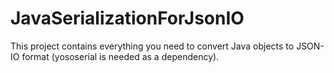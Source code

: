 # JavaSerializationForJsonIO

This project contains everything you need to convert Java objects to JSON-IO format (yososerial is needed as a dependency).
